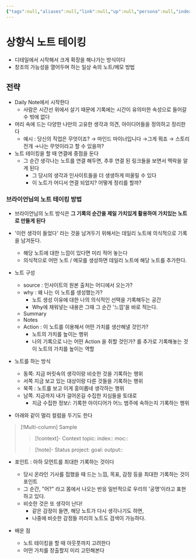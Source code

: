 ```yaml
---
{"tags":null,"aliases":null,"link":null,"up":null,"persona":null,"index":null,"related":[["브라이언"]],"date_created":"2024-03-21","date_modified":"2024-03-21","dg-publish":true,"permalink":"/encounters//","dgPassFrontmatter":true,"noteIcon":"1","created":"2024-03-21T11:22:41.055+09:00","updated":"2024-03-21T11:37:23.735+09:00"}
---
```


# 상향식 노트 테이킹
- 디테일에서 시작해서 크게 확장을 해나가는 방식이다
- 창조의 가능성을 열어두며 하는 일상 속의 노트/메모 방법

## 전략
- Daily Note에서 시작한다
	- 사람은 시간선 위에서 살기 때문에 기록에는 시간이 유의미한 속성으로 들어갈 수 밖에 없다
- 머리 속에 드는 다양한 나만의 고유한 생각과 의견, 아이디어들을 정의하고 정리한다
	- 예시 : 당신의 직업은 무엇이죠? → 마인드 마이너입니다 →그게 뭐죠 → 스토리 전개 →나는 무엇이라고 할 수 있을까?
- 노트 테이킹을 할 때 연결에 중점을 둔다
	- 그 순간 생각나는 노트를 연결 해두면, 추후 연결 된 링크들을 보면서 맥락을 알게 된다
		- 그 당시의 생각과 인사이트들을 더 생생하게 떠올릴 수 있다
		- 이 노트가 어디서 연결 되었지? 어떻게 정리를 할까?

### 브라이언님의 노트 테이킹 방법
- 브라이언님의 노트 방식은 **그 기록의 순간을 제일 가치있게 활용하여 가치있는 노트로 만들게 된다**

- '이런 생각이 들었다' 라는 것을 남겨두기 위해서는 데일리 노트에 의식적으로 기록을 남겨둔다.
	- 해당 노트에 대한 느낌이 있다면 미리 적어 놓는다
	- 의식적으로 어떤 노트 / 메모를 생성하면 데일리 노트에 해당 노트를 추가한다.

- 노트 구성
	- source : 인사이트의 원본 출처는 어디에서 오는가?
	- why : 왜 나는 이 노트를 생성했는가?
		- 노트 생성 이유에 대한 나의 의식적인 선택을 기록해두는 공간
		- Why에 채워넣는 내용은 그때 그 순간 '느낌'을 바로 적는다.
	- Summary
	- Notes
	- Action : 이 노트를 이용해서 어떤 가치를 생산해낼 것인가? 
		- 노트의 가치를 높이는 행위
		- 나의 기록으로 나는 어떤 Action 을 취할 것인가? 를 추가로 기록해놓는 것이 노트의 가치를 높이는 역할
- 노트를 하는 방식
	- 동쪽: 지금 머릿속의 생각이랑 비슷한 것을 기록하는 행위
	- 서쪽 지금 보고 있는 대상이랑 다른 것들을 기록하는 행위
	- 북쪽 : 노트를 보고 이게 흥미롭네 생각하는 행위
	- 남쪽. 지금까지 내가 걸어온길 수집한 지심들을 토대로
		- 지금 수집한 정보/: 기록한 아이디어가 어느 범주에 속하는지 기록하는 행위
- 아래와 같이 멀리 컬럼을 두기도 한다
>[!Multi-column] Sample
>
>>[!context]- Context
>>topic:
>>index::
>>moc::
>
>>[!note]- Status
>>project:
>>goal:
>>output::

- 포인트 : 아하 모먼트를 최대한 기록하는 것이다
	- 당시 온라인 기사를 접했을 때 드는 느낌, 목표, 감정 등을 최대한 기록하는 것이 포인트
	- 그 순간, "어?" 라고 몸에서 나오는 반응 일반적으로 우리의 '공명'이라고 표현하고 있다.
	- 비슷한 것은 또 생각이 난다!
		- 같은 감정이 들면, 해당 노트가 다시 생각나기도 하면,
		- 나중에 비슷한 감정들 끼리의 노트도 검색이 가능하다.

- 배운 점
	- 노트 테이킹을 할 때 아웃풋까지 고려한다
	- 어떤 가치를 창출할지 미리 고민해본다
